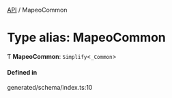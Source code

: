 [API](../README.md) / MapeoCommon

# Type alias: MapeoCommon

Ƭ **MapeoCommon**: `Simplify`<`_Common`\>

#### Defined in

generated/schema/index.ts:10
